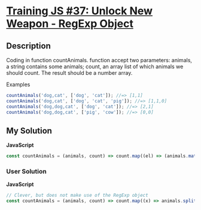 # [Training JS #37: Unlock New Weapon - RegExp Object](https://www.codewars.com/kata/5735e39313c205fe39001173)

## Description

Coding in function countAnimals. function accept two parameters: animals, a string contains some animals; count, an array list of which animals we should count. The result should be a number array.

Examples

```js
countAnimals('dog,cat', ['dog', 'cat']); //=> [1,1]
countAnimals('dog,cat', ['dog', 'cat', 'pig']); //=> [1,1,0]
countAnimals('dog,dog,cat', ['dog', 'cat']); //=> [2,1]
countAnimals('dog,dog,cat', ['pig', 'cow']); //=> [0,0]
```

## My Solution

**JavaScript**

```js
const countAnimals = (animals, count) => count.map((el) => (animals.match(new RegExp(el, 'g')) || []).length);
```

### User Solution

**JavaScript**

```js
// Clever, but does not make use of the RegExp object
const countAnimals = (animals, count) => count.map((x) => animals.split(x).length - 1);
```
